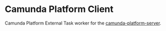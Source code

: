 # Camunda Platform Client

Camunda Platform External Task worker for the [camunda-platform-server](../camunda-platform-server/README.md).

